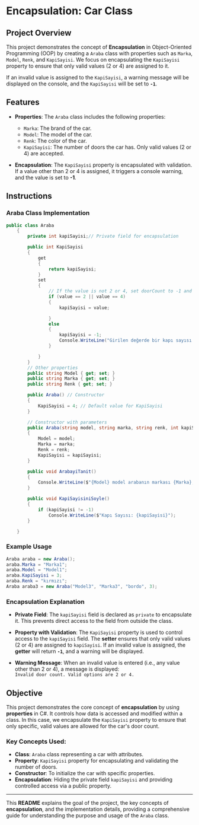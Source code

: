 # Encapsulation: Car Class

## Project Overview

This project demonstrates the concept of **Encapsulation** in Object-Oriented Programming (OOP) by creating a `Araba` class with properties such as `Marka`, `Model`, `Renk`, and `KapiSayisi`. We focus on encapsulating the `KapiSayisi` property to ensure that only valid values (2 or 4) are assigned to it.

If an invalid value is assigned to the `KapiSayisi`, a warning message will be displayed on the console, and the `KapiSayisi` will be set to **`-1`**.

## Features

- **Properties**: The `Araba` class includes the following properties:
  - `Marka`: The brand of the car.
  - `Model`: The model of the car.
  - `Renk`: The color of the car.
  - `KapiSayisi`: The number of doors the car has. Only valid values (2 or 4) are accepted.
  
- **Encapsulation**: The `KapiSayisi` property is encapsulated with validation. If a value other than 2 or 4 is assigned, it triggers a console warning, and the value is set to **-1**.

## Instructions

### **Araba Class Implementation**

```csharp
public class Araba
    {
        private int kapiSayisi;// Private field for encapsulation

        public int KapiSayisi
        {
            get
            {
                return kapiSayisi;
            }
            set
            {
                // If the value is not 2 or 4, set doorCount to -1 and display a warning
                if (value == 2 || value == 4)
                {
                    kapiSayisi = value;

                }
                else
                {
                    kapiSayisi = -1;
                    Console.WriteLine("Girilen değerde bir kapı sayısı yoktur. Yanlış girdi.");
                }

            }
        }
        // Other properties
        public string Model { get; set; }
        public string Marka { get; set; }
        public string Renk { get; set; }

        public Araba() // Constructor
        {
            KapiSayisi = 4; // Default value for KapiSayisi
        }

        // Constructor with parameters
        public Araba(string model, string marka, string renk, int kapiSayisi)
        {
            Model = model;
            Marka = marka;
            Renk = renk;
            KapiSayisi = kapiSayisi;
        }

        public void ArabayiTanit()
        {
            Console.WriteLine($"{Model} model arabanın markası {Marka}, rengi {Renk}");
        }

        public void KapiSayisiniSoyle()
        {
            if (kapiSayisi != -1)
                Console.WriteLine($"Kapı Sayısı: {kapiSayisi}");
        }

    }
```

### **Example Usage**

```csharp
Araba araba = new Araba();
araba.Marka = "Marka1";
araba.Model = "Model1";
araba.KapiSayisi = 3;
araba.Renk = "kırmızı";
Araba araba3 = new Araba("Model3", "Marka3", "bordo", 3);
```

### **Encapsulation Explanation**

- **Private Field**: The `kapiSayisi` field is declared as `private` to encapsulate it. This prevents direct access to the field from outside the class.
  
- **Property with Validation**: The `KapiSayisi` property is used to control access to the `kapiSayisi` field. The **setter** ensures that only valid values (2 or 4) are assigned to `kapiSayisi`. If an invalid value is assigned, the **getter** will return **`-1`**, and a warning will be displayed.

- **Warning Message**: When an invalid value is entered (i.e., any value other than 2 or 4), a message is displayed:  
  `Invalid door count. Valid options are 2 or 4.`


## Objective

This project demonstrates the core concept of **encapsulation** by using **properties** in C#. It controls how data is accessed and modified within a class. In this case, we encapsulate the `KapiSayisi` property to ensure that only specific, valid values are allowed for the car's door count.

### **Key Concepts Used:**
- **Class**: `Araba` class representing a car with attributes.
- **Property**: `KapiSayisi` property for encapsulating and validating the number of doors.
- **Constructor**: To initialize the car with specific properties.
- **Encapsulation**: Hiding the private field `kapiSayisi` and providing controlled access via a public property.

---

This **README** explains the goal of the project, the key concepts of **encapsulation**, and the implementation details, providing a comprehensive guide for understanding the purpose and usage of the `Araba` class.